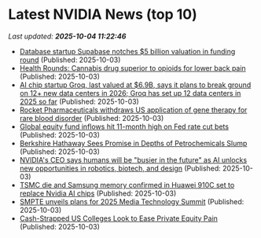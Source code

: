# Latest NVIDIA News (top 10)
_Last updated: **2025-10-04 11:22:46**_

- [Database startup Supabase notches $5 billion valuation in funding round](https://biztoc.com/x/5af4bfeeadb92a1f) (Published: 2025-10-03)
- [Health Rounds: Cannabis drug superior to opioids for lower back pain](https://biztoc.com/x/3c243b16f79d7fa4) (Published: 2025-10-03)
- [AI chip startup Groq, last valued at $6.9B, says it plans to break ground on 12+ new data centers in 2026; Groq has set up 12 data centers in 2025 so far](https://biztoc.com/x/7831a5f52f033c23) (Published: 2025-10-03)
- [Rocket Pharmaceuticals withdraws US application of gene therapy for rare blood disorder](https://biztoc.com/x/9b5473fb4b4380ba) (Published: 2025-10-03)
- [Global equity fund inflows hit 11-month high on Fed rate cut bets](https://biztoc.com/x/7e49fe18f1d959e1) (Published: 2025-10-03)
- [Berkshire Hathaway Sees Promise in Depths of Petrochemicals Slump](https://biztoc.com/x/974d8fdc0d6c6ab3) (Published: 2025-10-03)
- [NVIDIA's CEO says humans will be "busier in the future" as AI unlocks new opportunities in robotics, biotech, and design](https://www.windowscentral.com/artificial-intelligence/nvidia-ceo-humans-will-be-busier-in-the-future) (Published: 2025-10-03)
- [TSMC die and Samsung memory confirmed in Huawei 910C set to replace Nvidia AI chips](https://www.notebookcheck.net/TSMC-die-and-Samsung-memory-confirmed-in-Huawei-910C-set-to-replace-Nvidia-AI-chips.1130790.0.html) (Published: 2025-10-03)
- [SMPTE unveils plans for 2025 Media Technology Summit](https://www.provideocoalition.com/smpte-unveils-plans-for-2025-media-technology-summit/) (Published: 2025-10-03)
- [Cash-Strapped US Colleges Look to Ease Private Equity Pain](https://biztoc.com/x/69232b0ed2ddc3d1) (Published: 2025-10-03)
